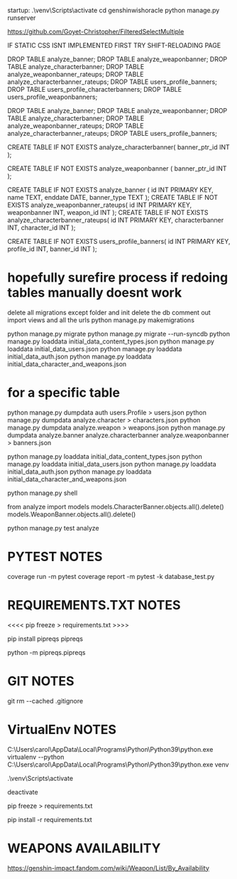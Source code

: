 startup:
.\venv\Scripts\activate
cd genshinwishoracle
python manage.py runserver

<https://github.com/Goyet-Christopher/FilteredSelectMultiple>

IF STATIC CSS ISNT IMPLEMENTED FIRST TRY SHIFT-RELOADING PAGE

DROP TABLE analyze_banner;
DROP TABLE analyze_weaponbanner;
DROP TABLE analyze_characterbanner;
DROP TABLE analyze_weaponbanner_rateups;
DROP TABLE analyze_characterbanner_rateups;
DROP TABLE users_profile_banners;
DROP TABLE users_profile_characterbanners;
DROP TABLE users_profile_weaponbanners;

DROP TABLE analyze_banner;
DROP TABLE analyze_weaponbanner;
DROP TABLE analyze_characterbanner;
DROP TABLE analyze_weaponbanner_rateups;
DROP TABLE analyze_characterbanner_rateups;
DROP TABLE users_profile_banners;

CREATE TABLE IF NOT EXISTS analyze_characterbanner(
    banner_ptr_id INT
);

CREATE TABLE IF NOT EXISTS analyze_weaponbanner (
    banner_ptr_id INT
);

CREATE TABLE IF NOT EXISTS analyze_banner (
    id INT PRIMARY KEY,
    name TEXT,
    enddate DATE,
    banner_type TEXT
);
CREATE TABLE IF NOT EXISTS analyze_weaponbanner_rateups(
    id INT PRIMARY KEY,
    weaponbanner INT,
    weapon_id INT
);
CREATE TABLE IF NOT EXISTS analyze_characterbanner_rateups(
    id INT PRIMARY KEY,
    characterbanner INT,
    character_id INT
);

CREATE TABLE IF NOT EXISTS users_profile_banners(
    id INT PRIMARY KEY,
    profile_id INT,
    banner_id INT
);

# hopefully surefire process if redoing tables manually doesnt work

delete all migrations except folder and init
delete the db
comment out import views and all the urls
python manage.py makemigrations
<!-- python manage.py migrate --fake -->
python manage.py migrate
python manage.py migrate --run-syncdb
python manage.py loaddata initial_data_content_types.json
python manage.py loaddata initial_data_users.json
python manage.py loaddata initial_data_auth.json
python manage.py loaddata initial_data_character_and_weapons.json

# for a specific table

<!-- from django.contrib.auth.models import User -->
python manage.py dumpdata auth users.Profile > users.json
python manage.py dumpdata analyze.character > characters.json
python manage.py dumpdata analyze.weapon > weapons.json
python manage.py dumpdata analyze.banner analyze.characterbanner analyze.weaponbanner > banners.json

python manage.py loaddata initial_data_content_types.json
python manage.py loaddata initial_data_users.json
python manage.py loaddata initial_data_auth.json
python manage.py loaddata initial_data_character_and_weapons.json

python manage.py shell

from analyze import models
models.CharacterBanner.objects.all().delete()
models.WeaponBanner.objects.all().delete()

python manage.py test analyze

# PYTEST NOTES

coverage run -m pytest
coverage report -m
pytest -k database_test.py

# REQUIREMENTS.TXT NOTES

<<<< pip freeze > requirements.txt >>>>

pip install pipreqs
pipreqs

python -m  pipreqs.pipreqs

# GIT NOTES

git rm --cached .gitignore

# VirtualEnv NOTES

C:\Users\carol\AppData\Local\Programs\Python\Python39\python.exe
virtualenv --python C:\Users\carol\AppData\Local\Programs\Python\Python39\python.exe venv
<!-- virtualenv --python  venv -->

.\venv\Scripts\activate

deactivate

pip freeze > requirements.txt

pip install -r requirements.txt

# WEAPONS AVAILABILITY

<https://genshin-impact.fandom.com/wiki/Weapon/List/By_Availability>
